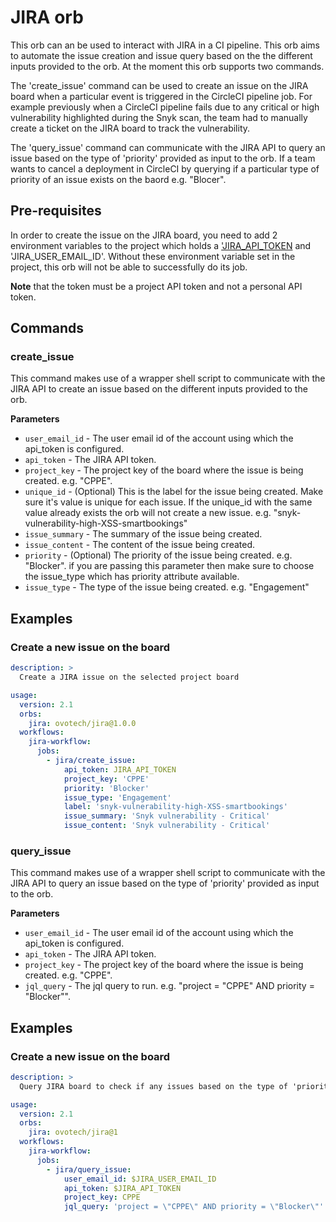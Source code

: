 # JIRA orb

This orb can an be used to interact with JIRA in a CI pipeline. This orb aims to automate the issue creation and issue query based on the the different inputs provided to the orb. At the moment this orb supports two commands. 

The 'create_issue' command can be used to create an issue on the JIRA board when a particular event is triggered in the CircleCI pipeline job. For example previously when a CircleCI pipeline fails due to any critical or high vulnerability highlighted during the Snyk scan, the team had to manually create a ticket on the JIRA board to track the vulnerability.

The 'query_issue' command can communicate with the JIRA API to query an issue based on the type of 'priority' provided as input to the orb. If a team wants to cancel a deployment in CircleCI by querying if a particular type of priority of an issue exists on the baord e.g. "Blocer".


## Pre-requisites

In order to create the issue on the JIRA board, you need to add 2 environment variables to the project which holds a ['JIRA_API_TOKEN](https://support.atlassian.com/atlassian-account/docs/manage-api-tokens-for-your-atlassian-account/) and 'JIRA_USER_EMAIL_ID'. Without these environment variable set in the project, this orb will not be able to successfully do its job.

**Note** that the token must be a project API token and not a personal API token.

## Commands
### create_issue
This command makes use of a wrapper shell script to communicate with the JIRA API to create an issue based on the different inputs provided to the orb.

**Parameters**

- `user_email_id` - The user email id of the account using which the api_token is configured.
- `api_token` - The JIRA API token.
- `project_key` - The project key of the board where the issue is being created. e.g. "CPPE".
- `unique_id` - (Optional) This is the label for the issue being created. Make sure it's value is unique for each issue. If the unique_id with the same value already exists the orb will not create a new issue. e.g. "snyk-vulnerability-high-XSS-smartbookings"
- `issue_summary` - The summary of the issue being created.
- `issue_content` - The content of the issue being created.
- `priority` - (Optional) The priority of the issue being created. e.g. "Blocker". if you are passing this parameter then make sure to choose the issue_type which has priority attribute available.
- `issue_type` - The type of the issue being created. e.g. "Engagement"

## Examples

### Create a new issue on the board

```yaml
description: >
  Create a JIRA issue on the selected project board

usage:
  version: 2.1
  orbs:
    jira: ovotech/jira@1.0.0
  workflows:
    jira-workflow:
      jobs:
        - jira/create_issue:
            api_token: JIRA_API_TOKEN
            project_key: 'CPPE'
            priority: 'Blocker'
            issue_type: 'Engagement'
            label: 'snyk-vulnerability-high-XSS-smartbookings'
            issue_summary: 'Snyk vulnerability - Critical'
            issue_content: 'Snyk vulnerability - Critical'
```

### query_issue
This command makes use of a wrapper shell script to communicate with the JIRA API to query an issue based on the type of 'priority' provided as input to the orb.

**Parameters**

- `user_email_id` - The user email id of the account using which the api_token is configured.
- `api_token` - The JIRA API token.
- `project_key` - The project key of the board where the issue is being created. e.g. "CPPE".
- `jql_query` - The jql query to run. e.g. "project = \"CPPE\" AND priority = \"Blocker\"".

## Examples

### Create a new issue on the board

```yaml
description: >
  Query JIRA board to check if any issues based on the type of 'priority'.

usage:
  version: 2.1
  orbs:
    jira: ovotech/jira@1
  workflows:
    jira-workflow:
      jobs:
        - jira/query_issue:
            user_email_id: $JIRA_USER_EMAIL_ID
            api_token: $JIRA_API_TOKEN
            project_key: CPPE
            jql_query: 'project = \"CPPE\" AND priority = \"Blocker\"'
```